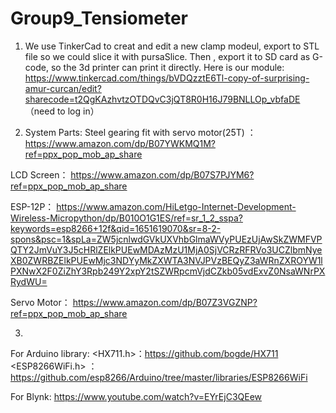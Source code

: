 # Group9_Tensiometer
 
1. We use TinkerCad to creat and edit a new clamp modeul, export to STL file so we could slice it with pursaSlice. Then , export it to SD card as G-code, so the 3d printer can print it directly. Here is our module: https://www.tinkercad.com/things/bVDQzztE6Tl-copy-of-surprising-amur-curcan/edit?sharecode=t2QgKAzhvtzOTDQvC3jQT8R0H16J79BNLLOp_vbfaDE （need to log in）

2. System Parts: 
Steel gearing fit with servo motor(25T) ： https://www.amazon.com/dp/B07YWKMQ1M?ref=ppx_pop_mob_ap_share

LCD Screen： https://www.amazon.com/dp/B07S7PJYM6?ref=ppx_pop_mob_ap_share

ESP-12P： https://www.amazon.com/HiLetgo-Internet-Development-Wireless-Micropython/dp/B010O1G1ES/ref=sr_1_2_sspa?keywords=esp8266+12f&qid=1651619070&sr=8-2-spons&psc=1&spLa=ZW5jcnlwdGVkUXVhbGlmaWVyPUEzUjAwSkZWMFVPQTY2JmVuY3J5cHRlZElkPUEwMDAzMzU1MjA0SjVCRzRFRVo3UCZlbmNyeXB0ZWRBZElkPUEwMjc3NDYyMkZXWTA3NVJPVzBEQyZ3aWRnZXROYW1lPXNwX2F0ZiZhY3Rpb249Y2xpY2tSZWRpcmVjdCZkb05vdExvZ0NsaWNrPXRydWU=

  Servo Motor： https://www.amazon.com/dp/B07Z3VGZNP?ref=ppx_pop_mob_ap_share

3. 
For Arduino library:
<HX711.h>：https://github.com/bogde/HX711
<ESP8266WiFi.h> ：https://github.com/esp8266/Arduino/tree/master/libraries/ESP8266WiFi

For Blynk: https://www.youtube.com/watch?v=EYrEjC3QEew
